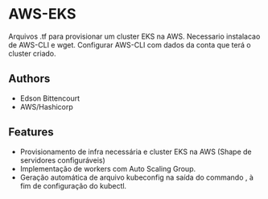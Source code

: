 
# AWS-EKS 

Arquivos .tf para provisionar um cluster EKS na AWS. Necessario instalacao de AWS-CLI e wget. Configurar AWS-CLI com dados da conta que terá o cluster criado.
## Authors

- Edson Bittencourt
- AWS/Hashicorp


## Features

- Provisionamento de infra necessária e cluster EKS na AWS (Shape de servidores configuráveis)
- Implementação de workers com Auto Scaling Group.
- Geração automática de arquivo kubeconfig na saída do commando <terraform apply>, à fim de configuração do kubectl.

